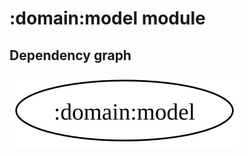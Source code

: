 # :domain:model module
## Dependency graph
![Dependency graph](../../docs/images/graphs/dep_graph_domain_model.svg)
